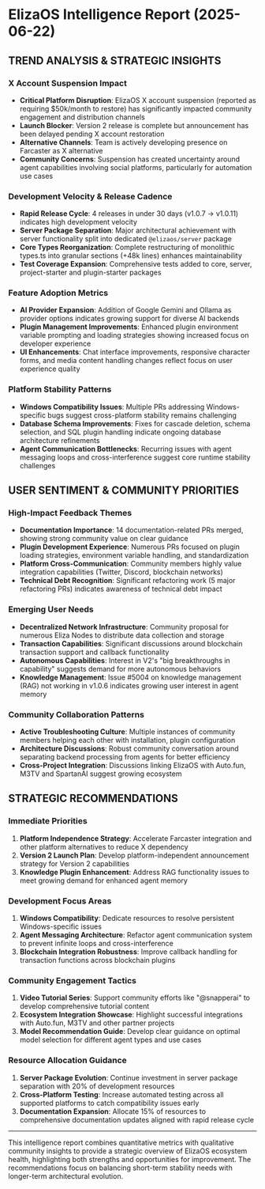 # ElizaOS Intelligence Report (2025-06-22)

## TREND ANALYSIS & STRATEGIC INSIGHTS

### X Account Suspension Impact
* **Critical Platform Disruption**: ElizaOS X account suspension (reported as requiring $50k/month to restore) has significantly impacted community engagement and distribution channels
* **Launch Blocker**: Version 2 release is complete but announcement has been delayed pending X account restoration
* **Alternative Channels**: Team is actively developing presence on Farcaster as X alternative
* **Community Concerns**: Suspension has created uncertainty around agent capabilities involving social platforms, particularly for automation use cases

### Development Velocity & Release Cadence
* **Rapid Release Cycle**: 4 releases in under 30 days (v1.0.7 → v1.0.11) indicates high development velocity
* **Server Package Separation**: Major architectural achievement with server functionality split into dedicated `@elizaos/server` package
* **Core Types Reorganization**: Complete restructuring of monolithic types.ts into granular sections (+48k lines) enhances maintainability
* **Test Coverage Expansion**: Comprehensive tests added to core, server, project-starter and plugin-starter packages

### Feature Adoption Metrics
* **AI Provider Expansion**: Addition of Google Gemini and Ollama as provider options indicates growing support for diverse AI backends
* **Plugin Management Improvements**: Enhanced plugin environment variable prompting and loading strategies showing increased focus on developer experience
* **UI Enhancements**: Chat interface improvements, responsive character forms, and media content handling changes reflect focus on user experience quality

### Platform Stability Patterns
* **Windows Compatibility Issues**: Multiple PRs addressing Windows-specific bugs suggest cross-platform stability remains challenging
* **Database Schema Improvements**: Fixes for cascade deletion, schema selection, and SQL plugin handling indicate ongoing database architecture refinements
* **Agent Communication Bottlenecks**: Recurring issues with agent messaging loops and cross-interference suggest core runtime stability challenges

## USER SENTIMENT & COMMUNITY PRIORITIES

### High-Impact Feedback Themes
* **Documentation Importance**: 14 documentation-related PRs merged, showing strong community value on clear guidance
* **Plugin Development Experience**: Numerous PRs focused on plugin loading strategies, environment variable handling, and standardization
* **Platform Cross-Communication**: Community members highly value integration capabilities (Twitter, Discord, blockchain networks)
* **Technical Debt Recognition**: Significant refactoring work (5 major refactoring PRs) indicates awareness of technical debt impact

### Emerging User Needs
* **Decentralized Network Infrastructure**: Community proposal for numerous Eliza Nodes to distribute data collection and storage
* **Transaction Capabilities**: Significant discussions around blockchain transaction support and callback functionality
* **Autonomous Capabilities**: Interest in V2's "big breakthroughs in capability" suggests demand for more autonomous behaviors
* **Knowledge Management**: Issue #5004 on knowledge management (RAG) not working in v1.0.6 indicates growing user interest in agent memory

### Community Collaboration Patterns
* **Active Troubleshooting Culture**: Multiple instances of community members helping each other with installation, plugin configuration
* **Architecture Discussions**: Robust community conversation around separating backend processing from agents for better efficiency
* **Cross-Project Integration**: Discussions linking ElizaOS with Auto.fun, M3TV and SpartanAI suggest growing ecosystem

## STRATEGIC RECOMMENDATIONS

### Immediate Priorities
1. **Platform Independence Strategy**: Accelerate Farcaster integration and other platform alternatives to reduce X dependency
2. **Version 2 Launch Plan**: Develop platform-independent announcement strategy for Version 2 capabilities
3. **Knowledge Plugin Enhancement**: Address RAG functionality issues to meet growing demand for enhanced agent memory

### Development Focus Areas
1. **Windows Compatibility**: Dedicate resources to resolve persistent Windows-specific issues
2. **Agent Messaging Architecture**: Refactor agent communication system to prevent infinite loops and cross-interference
3. **Blockchain Integration Robustness**: Improve callback handling for transaction functions across blockchain plugins

### Community Engagement Tactics
1. **Video Tutorial Series**: Support community efforts like "@snapperai" to develop comprehensive tutorial content
2. **Ecosystem Integration Showcase**: Highlight successful integrations with Auto.fun, M3TV and other partner projects
3. **Model Recommendation Guide**: Develop clear guidance on optimal model selection for different agent types and use cases

### Resource Allocation Guidance
1. **Server Package Evolution**: Continue investment in server package separation with 20% of development resources
2. **Cross-Platform Testing**: Increase automated testing across all supported platforms to catch compatibility issues early
3. **Documentation Expansion**: Allocate 15% of resources to comprehensive documentation updates aligned with rapid release cycle

---

This intelligence report combines quantitative metrics with qualitative community insights to provide a strategic overview of ElizaOS ecosystem health, highlighting both strengths and opportunities for improvement. The recommendations focus on balancing short-term stability needs with longer-term architectural evolution.